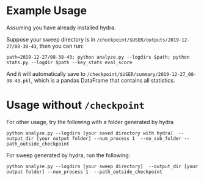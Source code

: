 # Example Usage

Assuming you have already installed hydra. 

Suppose your sweep directory is in `/checkpoint/$USER/outputs/2019-12-27/08-38-43`, then you can run:

```
path=2019-12-27/08-38-43; python analyze.py --logdirs $path; python stats.py --logdir $path --key_stats eval_score
```

And it will automatically save to `/checkpoint/$USER/summary/2019-12-27_08-38-43.pkl`, which is a pandas DataFrame that contains all statistics.

# Usage without `/checkpoint`

For other usage, try the following with a folder generated by hydra
```
python analyze.py --logdirs [your saved directory with hydra]  --output_dir [your output folder] --num_process 1  --no_sub_folder --path_outside_checkpoint
```
For sweep generated by hydra, run the following:
```
python analyze.py --logdirs [your sweep directory]  --output_dir [your output folder] --num_process 1  --path_outside_checkpoint
```
